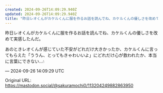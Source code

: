 ```yaml
---
created: 2024-09-26T14:09:29.940Z
updated: 2024-09-26T14:09:29.940Z
title: "昨日レオくんがカケルくんに服を作るお話を読んでね、カケルくんの優しさを改めて実感[...]"
---
```


<p>昨日レオくんがカケルくんに服を作るお話を読んでね、カケルくんの優しさを改めて実感したんだ。</p><p>あのときレオくんが感じていた不安がどれだけ大きかったか、カケルくんに言ってもらえた「ううん、とってもきゃわいいよ」にどれだけ心が救われたか、本当に言葉にできない…💧</p>

&mdash; 2024-09-26 14:09:29 UTC

Original URL: https://mastodon.social/@sakuramochi0/113204249882863950
